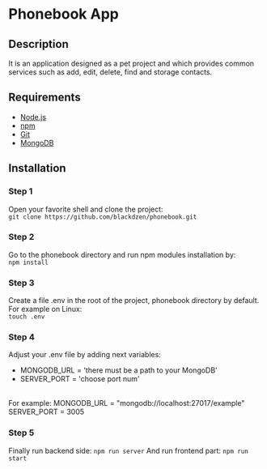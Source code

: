 # Phonebook App



## Description

It is an application designed as a pet project and which provides common services such as add, edit, delete, find and storage contacts.

## Requirements

* [Node.js](https://nodejs.org/en/)
* [npm](https://www.npmjs.com/)
* [Git](https://git-scm.com/)
* [MongoDB](https://www.mongodb.com/)

## Installation

### Step 1
Open your favorite shell and clone the project:
<br/> 
`git clone https://github.com/blackdzen/phonebook.git`

### Step 2
Go to the phonebook directory and run npm modules installation by:
<br/>
`npm install`

### Step 3
Create a file .env in the root of the project, phonebook directory by default. For example on Linux:
<br/>
`touch .env`
### Step 4
Adjust your .env file by adding next variables:
<br/>
* MONGODB_URL = 'there must be a path to your MongoDB'
* SERVER_PORT = 'choose port num'
<br/>
For example:
MONGODB_URL = "mongodb://localhost:27017/example"
SERVER_PORT = 3005

### Step 5
Finally run backend side: `npm run server` 
And run frontend part: `npm run start`
